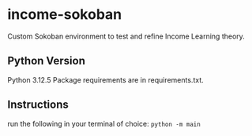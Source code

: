 # income-sokoban
Custom Sokoban environment to test and refine Income Learning theory.
## Python Version
Python 3.12.5
Package requirements are in requirements.txt.

## Instructions
run the following in your terminal of choice: `python -m main`